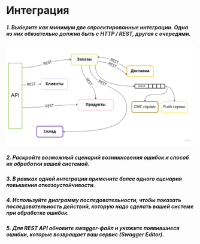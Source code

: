 # Интеграция

##### 1. Выберите как минимум две спроектированные интеграции. Одна из них обязательно должна быть с HTTP / REST, другая с очередями.

![alt tag](https://github.com/reddeveI/sb-architecture/blob/main/images/Microservices-integrations.jpg)


##### 2. Раскройте возможный сценарий возникновения ошибок и способ их обработки вашей системой.
##### 3. В рамках одной интеграции примените более одного сценария повышения отказоустойчивости.
##### 4. Используйте диаграмму последовательности, чтобы показать последовательность действий, которую надо сделать вашей системе при обработке ошибок.
##### 5. Для REST API обновите swagger-файл и укажите появившиеся ошибки, которые возвращает ваш сервис (Swagger Editor).
